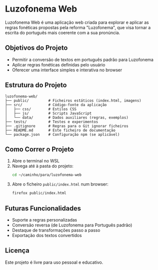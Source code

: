# Luzofonema Web

Luzofonema Web é uma aplicação web criada para explorar e aplicar
as regras fonéticas propostas pela reforma "Luzofonema", que visa tornar
a escrita do português mais coerente com a sua pronúncia.

## Objetivos do Projeto

- Permitir a conversão de textos em português padrão para Luzofonema
- Aplicar regras fonéticas definidas pelo usuário
- Oferecer uma interface simples e interativa no browser

## Estrutura do Projeto

```
luzofonema-web/
├── public/			# Ficheiros estáticos (index.html, imagens)
├── src/			# Código-fonte da aplicação
│   ├── css/		# Estilos CSS
│   ├── js/			# Scripts JavaScript
│   └── data/		# Dados auxiliares (regras, exemplos)
├── tests/			# Testes e experimentos
├── .gitignore		# Regras para o Git ignorar ficheiros
├── README.md		# Este ficheiro de documentação
└── package.json	# Configuração npm (se aplicável)
```

## Como Correr o Projeto

1. Abre o terminal no WSL
2. Navega até à pasta do projeto:
	```bash
	cd ~/caminho/para/luzofonema-web
	```
3. Abre o ficheiro `public/index.html` num browser:
	```bash
	firefox public/index.html
	```

## Futuras Funcionalidades

- Suporte a regras personalizadas
- Conversão reversa (de Luzofonema para Português padrão)
- Destaque de transformações passo a passo
- Exportação dos textos convertidos

## Licença

Este projeto é livre para uso pessoal e educativo.

